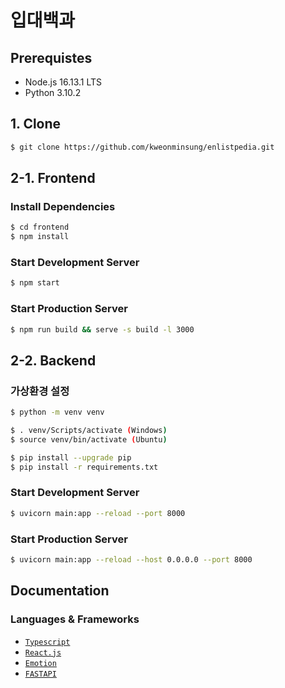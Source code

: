 # 입대백과

## Prerequistes

- Node.js 16.13.1 LTS
- Python 3.10.2

## 1. Clone

```bash
$ git clone https://github.com/kweonminsung/enlistpedia.git
```

## 2-1. Frontend

### Install Dependencies

```bash
$ cd frontend
$ npm install
```

### Start Development Server

```bash
$ npm start
```

### Start Production Server

```bash
$ npm run build && serve -s build -l 3000
```

## 2-2. Backend

### 가상환경 설정

```bash
$ python -m venv venv

$ . venv/Scripts/activate (Windows)
$ source venv/bin/activate (Ubuntu)

$ pip install --upgrade pip
$ pip install -r requirements.txt
```

### Start Development Server

```bash
$ uvicorn main:app --reload --port 8000
```

### Start Production Server

```bash
$ uvicorn main:app --reload --host 0.0.0.0 --port 8000
```

## Documentation

### Languages & Frameworks

- [`Typescript`](https://www.typescriptlang.org/)
- [`React.js`](https://ko.reactjs.org/)
- [`Emotion`](https://emotion.sh/docs/introduction)
- [`FASTAPI`](https://fastapi.tiangolo.com/ko/)
